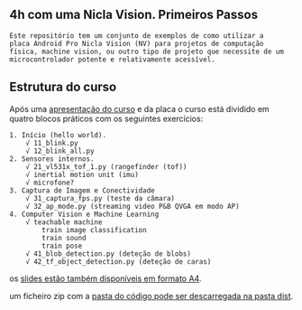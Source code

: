 4h com uma Nicla Vision. Primeiros Passos
-----------------------------------------

    Este repositório tem um conjunto de exemplos de como utilizar a
    placa Android Pro Nicla Vision (NV) para projetos de computação
    física, machine vision, ou outro tipo de projeto que necessite de um
    microcontrolador potente e relativamente acessível.

Estrutura do curso
------------------

Após uma [apresentação do curso](https://sixhat.github.io/Nicla-Vision-Tutorial-4h/slides/nicla-vision-slides.html) e da placa o curso está dividido em quatro blocos práticos com os seguintes exercícios:

    1. Início (hello world).
        √ 11_blink.py 
        √ 12_blink_all.py
    2. Sensores internos.
        √ 21_vl531x_tof_1.py (rangefinder (tof))
        √ inertial motion unit (imu)
        √ microfone?
    3. Captura de Imagem e Conectividade
        √ 31_captura_fps.py (teste da câmara)
        √ 32_ap_mode.py (streaming video P&B QVGA em modo AP)
    4. Computer Vision e Machine Learning
        √ teachable machine
            train image classification
            train sound 
            train pose
        √ 41_blob_detection.py (deteção de blobs)
        √ 42_tf_object_detection.py (deteção de caras)

os [slides estão também disponíveis em formato A4](https://sixhat.github.io/Nicla-Vision-Tutorial-4h/slides/nicla-vision-a4paper.pdf).

um ficheiro zip com a [pasta do código pode ser descarregada na pasta dist](https://sixhat.github.io/Nicla-Vision-Tutorial-4h/dist/nicla-vision-code.zip).